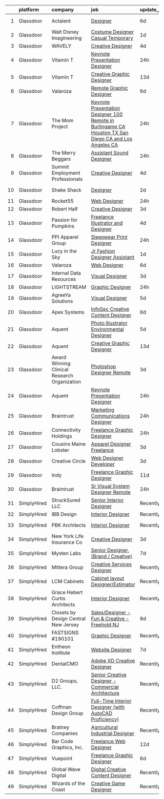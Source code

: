 

|    | platform    | company                                      | job                                                                                                                                                                                                                                                                                                                                                                                                                                                                                                                                                                                                                                                                                                                                                                                                                                                                                                                                                                                                                                                                                                                                                                                                                                                                                                                                          | update_time   | location                  |
|---:|:------------|:---------------------------------------------|:---------------------------------------------------------------------------------------------------------------------------------------------------------------------------------------------------------------------------------------------------------------------------------------------------------------------------------------------------------------------------------------------------------------------------------------------------------------------------------------------------------------------------------------------------------------------------------------------------------------------------------------------------------------------------------------------------------------------------------------------------------------------------------------------------------------------------------------------------------------------------------------------------------------------------------------------------------------------------------------------------------------------------------------------------------------------------------------------------------------------------------------------------------------------------------------------------------------------------------------------------------------------------------------------------------------------------------------------|:--------------|:--------------------------|
|  1 | Glassdoor   | Actalent                                     | [Designer](https://www.glassdoor.com/partner/jobListing.htm?pos=127&ao=1110586&s=58&guid=0000018359b9edfa8a81285966d936e0&src=GD_JOB_AD&t=SR&vt=w&ea=1&cs=1_7f2306f7&cb=1663657701430&jobListingId=1008135857041&cpc=2CAED5C921A5F994&jrtk=3-0-1gdcrjrm8i6gh801-1gdcrjrmpk6fc800-7d18660a06093af4--6NYlbfkN0ChYVx_I3yfZ_JDY3EFoivtqvi_stwnZ_kRt8Dowt_l_d1ydueao4NE-oUleRJ4yhgQ0ZbMF5YmGnU7K8b048QNy08llVScoz-Q_HLXLmSE1RcCVX7IxGI_EXeFI8MdzJbX5wA6tE9y-ERzSwG-bc25XUByr2CgXfrRK0oyCk2h-Bzz6ZMG6guRR1GeCxPwXwW3BIepp_eElTMwUTqHyGzi1i1-yCndxbPJQmnrIJm1p3ZgcsAECkYHbwm4GAetfdeBObIlpmg3lSo8oug0z0FKxlpIYSSZqgPWuxtn0xignteJqnNLcXz1J_jIIjtLndUQYazSN5jlXDvMwBlkh1fvSEJO1dgKAJigWvTau-yIs29kFJQsyqzi6TJ2UeL7pv46PrZBbgwpbkyb_y9BTMrwKab44J9Gw2QnJ-UZt4_SprY9pvsioCHQdq_5r8wXFruFLCA7IEGfY_MvMzlJESRIFX8fVn02sHlr1qcNAlBSZTzCHOUzF3jpTzWbmFLQKsTQtWwnkxE3b01rknMmI5LjOVzUriGgMvNMjtQBhHju3at_QZvY6JzESJ6wFhKYVmoh2ejZZWSOK2vThQR4mrS9BZlVS580DwvzITHkTcUlEZMPGC8slwA5PB81cLu2U3MGkTenVkwo-4K1ZGmes87vBHUsctkkuAES1SSKLJTJ7df-GEogPPqOUXYiHsk4ZJNHZBtqkgyeecC_x_B2LkDKqZ5KIL8PGaJm52NOVm_gunaWJGFgU_tvDx06RhyEaoOqmsd8D7EUMAGJoinrwdQT64IoE5Y4vWMShdPwHw0M6Ww9iNzOfL_X6L2uHehJKcEeavcgE-3vRvq_hKmsJFwtPSMTnMJ_uHnK9QTSX5xHLcl5vHv2nxsQMiyujFtGJPYmggmfgJGUiKsl_MLwU9mxHCfURKlSh7xQ4UTdTWFD5WixbybG7eaN5MEdk-OCPbS-l_ck2CTei0b_cChWgq_w)          | 6d            | Las Vegas, NV             |
|  2 | Glassdoor   | Walt Disney Imagineering                     | [Costume Designer   Casual Temporary](https://www.glassdoor.com/partner/jobListing.htm?pos=115&ao=1110586&s=58&guid=0000018359b9edfa8a81285966d936e0&src=GD_JOB_AD&t=SR&vt=w&cs=1_15b0be85&cb=1663657701429&jobListingId=1008147927960&cpc=32EE424DE2B657EB&jrtk=3-0-1gdcrjrm8i6gh801-1gdcrjrmpk6fc800-5fbc50670d6d3c5e--6NYlbfkN0DAFTyt7pbDCC2JPO79CSdi1dIb81yjczP5qsKcZIxgiYm3-7g-689UDqHItQTwke8ZniEWZjHTT4YJv2gQhRaSFvdMhujHWpOjkA43hgEVF8UaGy1hs6GrZ9H4R-WK3T6Nt3E05a7HxGfVNXt0gWa8CR2vyImdjGoayxsyMBVxgHnjPuvNXGMhEKuvmVMi1Ct8tM4Nla_ClDW8iinPnk_eJIev5k0GTHfQy0Cp8MiAIDP8PrtlG4eoVJ-xzG5Tk7AvSQvpjFf0bVkIM5D8hpukRNXVrmIKGXMq15XfFfTVs-9fEL5Z5deI8QCI4LGQ6c_olLE0rO4r6EPAB-CPP1L2HjOMQOXR8ksy41f7H8N3dG63d14MybVHd8Hvfr4Srm5JaMy3muf8igkSK6eafFgMwLz-sPu9yDvpdJ1duG9EAbZFPNJBY9uycxwjqzIExTw%3D)                                                                                                                                                                                                                                                                                                                                                                                                                                                                                                                                      | 1d            | Anaheim, CA               |
|  3 | Glassdoor   | WAVELY                                       | [Creative Designer](https://www.glassdoor.com/partner/jobListing.htm?pos=114&ao=1110586&s=58&guid=0000018359b9edfa8a81285966d936e0&src=GD_JOB_AD&t=SR&vt=w&ea=1&cs=1_09f15677&cb=1663657701429&jobListingId=1008142625068&cpc=4B86475FAF393599&jrtk=3-0-1gdcrjrm8i6gh801-1gdcrjrmpk6fc800-737676f5c0154e20--6NYlbfkN0CFsUkZ6y3FSz-mlD6L7ejB8QaNpXOZA9zECJrBSE1jTBuhyi8Ho6Z4rULrzApPUifffnvidq19erh0reHKuG2LGc-PaRBg9_M0nqUEoXY92QLSLCyvHryPIiTvUUp5E52ygbl_J0t6Wlvg8176ui6xWQB72LXkP3TfZk74oz6EzRA-RHxjNBNckmwEB7dQDsXrGOWePEs3nYqcnAuMgNXATFdL2-fZAKutp37xR-EHnoU19VdFJCHGDRlW3rP4c3K16qq96mfB0oroUTQeE430zH7YYLjFYuCNR0NuB0vryXusHErjPEAFjFbqo3W94nfYtY4pbOktsJERi1Qz0VJZmi1tOffO9AqckdiiKNO9gJ61SXpT8DrSRl7HVtv4CR6tAx51BwLVM4vYYaX53eoemLjD_UzzHmKks_LilqDX1KdtaWQHOBP53EZ4_5gp-B_wgylilmDpzwQ4x7GxiXk3-tm8k63VIW4VyQj4iol7xmnyOJ1N8ab7gA5JaGm44b4%3D)                                                                                                                                                                                                                                                                                                                                                                                                                                                                                   | 4d            | Palo Alto, CA             |
|  4 | Glassdoor   | Vitamin T                                    | [Keynote Presentation Designer](https://www.glassdoor.com/partner/jobListing.htm?pos=126&ao=1110586&s=58&guid=0000018359b9edfa8a81285966d936e0&src=GD_JOB_AD&t=SR&vt=w&cs=1_bdfd232b&cb=1663657701430&jobListingId=1008149470099&cpc=F41FEAB56D215062&jrtk=3-0-1gdcrjrm8i6gh801-1gdcrjrmpk6fc800-ab42d8acd1ebd129--6NYlbfkN0DMrcEu7yrtATojKJA7cEzGQ3FdRGWLh0CZQInL4ECGI6k5tN82kdM0OKoro5eXmjoi1rTNZmyXIlAEWAMprbZWiankIbqonCZvzBZ0X5Avo8pTXV5DJxWH8rRA7flgjKis_q-EUm4K44kE6i0axJwWy34ly8BZzqZTs52am2tFVs2R66JOdTTWuBKl4sJx3J2vMqNmGo6XB6BBJuZ4MoKcelueS3Jhev-UTCYjABvKqgfTNvcwztb99Gip39KBC8UxrQfQKAtimemmzg9VF0OW0CTTxZL1Pp2kDhSkj_47H9w96bTsySiaKdCeU-zQAO8uw7NQrKb2OcDCU0BgHeIyLQLapxzENKt-6VRtoTpGKM-belpXxqJOwMQSQjCEowMAu1qL2bt7oNFkqfQ0PVN1Q0bUseeouP6qBnpjNIoBMJbL5oOnhGGPyI6jeJ91vjSL6heIl9F_6eS2vp8F0TYIqb21KJ33-_o%3D)                                                                                                                                                                                                                                                                                                                                                                                                                                                                                                            | 24h           | Remote                    |
|  5 | Glassdoor   | Vitamin T                                    | [Creative   Graphic Designer](https://www.glassdoor.com/partner/jobListing.htm?pos=119&ao=1110586&s=58&guid=0000018359b9edfa8a81285966d936e0&src=GD_JOB_AD&t=SR&vt=w&cs=1_261e5636&cb=1663657701429&jobListingId=1008121107394&cpc=F41FEAB56D215062&jrtk=3-0-1gdcrjrm8i6gh801-1gdcrjrmpk6fc800-8f3444ffb8cfa060--6NYlbfkN0DMrcEu7yrtATojKJA7cEzGQ3FdRGWLh0CZQInL4ECGI6k5tN82kdM0OKoro5eXmjoVin0azV7kcw0Ral9B4JQpPsBdkxf1kUX_39uXpuRfCiZw-gRjwUkuT2BUx1SzqJexz5ORPnopOg7VgA7pW0irx5YEaSVCv_lAiyN20thhxkaClB85Zk_NmJDG51NQhQkD5997_laxYQ2VMbD1G9IAzeUqN1ox01LCVIomx_hKr0kN3JGOt7WPFdYhsmQAUHGUB07zLtQt21vz-8PXA1pq-MP3DGWScX2yQOq_TrjhZpvNGKVpCM5vxWxKeCyDquMULHjRuAhQvnd2pttlGlHwl4PP_OeRvNM9oW2bgNJZ8sL0wVin9cgJYqC3zdsSoUHYdK1KJfCkgVyPpvq7nEc6GOPamucP0oqMIbkuz-bTL-HBfnx1rM43ixUg3qstf7jPud0FETw2vTn3EL4tXybvEDES_gXvDf0%3D)                                                                                                                                                                                                                                                                                                                                                                                                                                                                                                              | 13d           | Remote                    |
|  6 | Glassdoor   | Valaroza                                     | [Remote Graphic Designer](https://www.glassdoor.com/partner/jobListing.htm?pos=108&ao=1110586&s=58&guid=0000018359b9edfa8a81285966d936e0&src=GD_JOB_AD&t=SR&vt=w&ea=1&cs=1_bd500711&cb=1663657701428&jobListingId=1008137095936&cpc=654405A9B1E0A9F5&jrtk=3-0-1gdcrjrm8i6gh801-1gdcrjrmpk6fc800-739c9d6a71a72283--6NYlbfkN0AtR68e5gWpPxoovZgA7Udo-dcymoK0NpHFMpIgh7LYz-pALWxTaWXT-7nX6wHhEykZksmTZ5JhukyEdmiwSHwtQSTcNlpGPnpfI2cuG4LXi6WsDZ_TSUR9qkC-NbKGV2ocO6SwTVsqb7RocpBRdKx9nQofAPWA0z0YUS-MicLQY3jgsOcE-GQkrx9SQBB4eBOsnDFDhnP6sSooTv3MPTL2p5JnAgscs0u41Ni3CgNWdg8NUyh8iKqcEalblKrIyApmDLccon5MRBIyyjJOhllZ4jIRU0IW-lgv2uqM33U1yKQl-lVIzEuy8UOdEBaSA3pk_KcHK9dFI-JSgd3dsLAgI9ASmfkpUNEATUByX7tduK510ecNezCCo67G5jTBH5s0DV5Zs5H9k-fZgiW47fHmf18FWo7lQI1aDinWWCR8zJpF1h0gSmajGh9_CApxPczDV5BJhBLQLWLSurOXibog25DrO7ZzhQJG2WaxjwOcjoFLXvExNI2yDVWX03CFc70%3D)                                                                                                                                                                                                                                                                                                                                                                                                                                                                             | 6d            | Remote                    |
|  7 | Glassdoor   | The Mom Project                              | [Keynote Presentation Designer  100  Remote in Burlingame  CA  Houston  TX  San Diego  CA  and Los Angeles  CA ](https://www.glassdoor.com/partner/jobListing.htm?pos=122&ao=1110586&s=58&guid=0000018359b9edfa8a81285966d936e0&src=GD_JOB_AD&t=SR&vt=w&cs=1_93ad0e8d&cb=1663657701429&jobListingId=1008149788482&cpc=217C45A42544DB93&jrtk=3-0-1gdcrjrm8i6gh801-1gdcrjrmpk6fc800-26effd351ebfbc08--6NYlbfkN0BDp_epf89aHDQhKpPegNJQ_ldQpEFZQsM9OcONMGxWx6pU56EKHF58QjVdAUvn2gWDpZ_EqWw6bRvYerbu3xEXPY8xwwQyYn--XOQTTLu9hQSmAdFKJTK4s5Z7vEEInieiTm10TjqwZcDKQk55rdu4LWZVSNE6WFBAvskOFTq3KVdxoNtoYNE1gbI7BU4keQi07pbO86NWJMA-udTlZbudAY0weyqvms27TVbWFCuPoSOEQnZTY8ENGJRmhfFWgWJA3_iHXq9ToAEUxBpm0AAl4lk0pLQvOlpxX0JLR7bJBzPkQIBNKME50G26CG6NWDaSIXx1_GzDIV8ldg4VlvddhXOfB4miKKYIlaDVAmCVMAbc8VywkD5ajjutSJX-ULR792X0wR0LqioJwSvXCAXnzxijKHQYduwn9Dbof5y_3vLF1NVLh4vKy32qE7sukXhqZ7JACZak1QfXfpxGpx8SQzUW-_vlOEs2kHRXv6fIGSSRUjjrNYhNYHSTT0sInf9I_3JrqrEawPPHkAxH5nhPkMVL16hsuVoxwtoYK6cG9ZvM2un1IzUGCGvLjz0IHH9YDx3UOzYIdA%3D%3D)                                                                                                                                                                                                                                                                                                             | 24h           | Houston, TX               |
|  8 | Glassdoor   | The Merry Beggars                            | [Assistant Sound Designer](https://www.glassdoor.com/partner/jobListing.htm?pos=101&ao=1110586&s=58&guid=0000018359b9edfa8a81285966d936e0&src=GD_JOB_AD&t=SR&vt=w&ea=1&cs=1_45d5f8c8&cb=1663657701427&jobListingId=1008149306143&cpc=26740BCDE5E48596&jrtk=3-0-1gdcrjrm8i6gh801-1gdcrjrmpk6fc800-04f00acba78acd55--6NYlbfkN0BBGG9LMNqL16EzDx9S3nKk4b6IwprgSJginr0DZD_oW3LpRtTNiygcE9IfHm5Gb9slpjT-UzFBGnIkfkE5vHD__58gsgAsgjAKlwWhzdKilxMWIOFSNG73XbKSiSbhgd5gieRThxTsLn8DF-uisYywGFmbEBQQBOKMw59W_wQHg9VqHqJ83qLbDEY5qqWKt8qZZiAB6R4IuuL0EJlMDAez6Zd7OnQvkB-eUe6bkR3p8DEA0AvB66dylod7siod4UGJdfGfJz9UiqbrS-OHUrWCSjH76u96WCXgfYIshECpIejAEJhXxMEpNaZnMXmaQBoVBKWxo9WZQsJNsanp5073e2b949NHW7RwIzaOW5Nx9r9DtnEsdEoahBbT4KWWqM8vBRzGlp5KBa5tnsdPcLxnzP2Xp7uPyF3lAJO5vYmSt1FhC9HKenpZMqH5rbxsKLbzaEOYkkKR0TDyoLXLugKg6VWgNAcXwPMM_-xdzfM5MrrgobbUTA8cZMfkrv1_GxQ%3D)                                                                                                                                                                                                                                                                                                                                                                                                                                                                            | 24h           | Remote                    |
|  9 | Glassdoor   | Summit Employment Professionals              | [Creative Designer](https://www.glassdoor.com/partner/jobListing.htm?pos=120&ao=1110586&s=58&guid=0000018359b9edfa8a81285966d936e0&src=GD_JOB_AD&t=SR&vt=w&ea=1&cs=1_e377cdbf&cb=1663657701429&jobListingId=1008142286326&cpc=39A4E8CE329AB187&jrtk=3-0-1gdcrjrm8i6gh801-1gdcrjrmpk6fc800-419f78db205d659f--6NYlbfkN0AOiPNN3NFQM8dafcB429GlViKcOVa7VgqVg6ifE4q-0DRHsUgJ-QdZco5yT9WGnD2fcI3mZZKqaohEZ4QW-mERwl6E62CLXrdUAvCDubGr0TAqSA52nIyVfBVvksqG686EHRxS6dvmnDeh61XlmbzcMe6f2nXS9zkSZ_4F-Skaq94-aDnzAX6W6vV2yeoCC9WlA8dq32_u0k8dg-q61oka49w5lz9ZjTqSTBpsf53JXj-QoHceukO7HCDRVlWKnxWlXkM1CBYAfMWZ9W_pdFkLHmQ_HxQNCBPEau7QIxKTNWFzVFyM3nann_bhZmJmC9R0LJVDj7zTj4E8vVhiDwPBrUlcitlsHPa_lDbDVpbEcxNcwnzFfrYDV4AM7pqCaX0WNr6jejIGL2BRhbR24TjDKymbVgTE2I_6w7LQMVWsn6qrjOvtxIIqkamdrUBNSDhS-jBG492vM7OOBUSwJ7KNmJJbXpIJF53E0tz8YvXbsOc4kshcirOAwfmOjkFmzodMN--3nZaYN7jLXHrZeFOz)                                                                                                                                                                                                                                                                                                                                                                                                                                                                 | 4d            | Wichita, KS               |
| 10 | Glassdoor   | Shake Shack                                  | [Designer](https://www.glassdoor.com/partner/jobListing.htm?pos=111&ao=1110586&s=58&guid=0000018359b9edfa8a81285966d936e0&src=GD_JOB_AD&t=SR&vt=w&cs=1_10dff6b3&cb=1663657701428&jobListingId=1008146294484&cpc=E773D000C9BC26FA&jrtk=3-0-1gdcrjrm8i6gh801-1gdcrjrmpk6fc800-25089daf04fc476a--6NYlbfkN0AUow_dxMS_v80f0u0K9MxgQayua8bWJUgZcUej3_6JYYtfmhx5VHDKfESYDm4fPhmRMVcpxknWASeDiYikyA7Zhjf2TWyL9p2C4yArcFle7yoIvXC-hsuK-25XqJtKQsyP_CgHTUkCMuPalyy74Q-oOHQSngBfwY4fjilEYHyPYUzkYboedfudYVvMrJ4ABmRzwx-Bi6sW1hovAnwpNCkzKORHt4jlIXAAm7SmVAcKZwe5HjxuTQz8JZiMLGalCdx_o0vql995IB7relBdaPGyT9R-ZdPRQ7bHEoK6sBJxcCDUwC2FdlqyHyORVwWV8fVwbOlYTW6nSj36IIGBv0j0iuyaDJ0WCudGmGe4aOXe7zgaYq5UU9lnNLprYyOZFUi3rRiNsXHCYqy9Uc2-K_GYO8bz9g5M7TPCr7Knz-LQR-bgFhPF_xWisoJ--XWug0U9rh7rvY2X2legBSLwwJmokCH6tetN3ttR1S3f8IeHC-MQYBZcZ1SB1oCkVuFYUokb0AbWJ1Y7JD0_QwMp2SYYAJyUoJB3PtLF30hBkqE_n6paPjfO8MNHTuFlJ4cqmyqjbhRvMt9c87ib-g__gaFJST1nwjE7JGrMQ7Rkc9rZo4YLgJDDCpQTSyBW-CZB6gujme1dGI7CPTYBO-1qpj8KB4RjILxNmUBCahvfYcOMCzN3o01p8H1uNHXT4QfQoqdQZ71kGZI7K_SvveJy76FWkCnMX3jy__kVzCZabsuJj6d2Iqii50-_8u7cESM7PNswQIUzHpiknG4J9qKC3QP-dum_kTTI-Z6pGqG6MOdWbX2LYoqD1LC9Z_276siqKtGwKYARJx-yofI7P00sRNyTDEDPMsp6qAcCS7xT74APqjTVcjt2erAW1grisReb3E2mHulkMWtPIg-H8Ur3mP8la7uYenCktlevWSn63xWiKIB4dtA8LGYW-fummTLfy9vQKCbp-qbBP3AqWkLFN6WpjwUXo5myfiQ%3D) | 2d            | New York, NY              |
| 11 | Glassdoor   | Rocket55                                     | [Web Designer](https://www.glassdoor.com/partner/jobListing.htm?pos=130&ao=1136043&s=58&guid=0000018359b9edfa8a81285966d936e0&src=GD_JOB_AD&t=SR&vt=w&ea=1&cs=1_f8269064&cb=1663657701430&jobListingId=1008149616438&jrtk=3-0-1gdcrjrm8i6gh801-1gdcrjrmpk6fc800-a675e63e0f3e88f2-)                                                                                                                                                                                                                                                                                                                                                                                                                                                                                                                                                                                                                                                                                                                                                                                                                                                                                                                                                                                                                                                           | 24h           | Remote                    |
| 12 | Glassdoor   | Robert Half                                  | [Creative Designer](https://www.glassdoor.com/partner/jobListing.htm?pos=121&ao=1110586&s=58&guid=0000018359b9edfa8a81285966d936e0&src=GD_JOB_AD&t=SR&vt=w&ea=1&cs=1_7b88efde&cb=1663657701429&jobListingId=1008145465086&cpc=C4A69CCDBB3B9599&jrtk=3-0-1gdcrjrm8i6gh801-1gdcrjrmpk6fc800-dd9eb1a10e487358--6NYlbfkN0CpzDdaQkua3np5pkmj49lKioZwmwxQ-yx5plwbYmV_My3ZZxK2JCK7y7YJJGYa-f5aOOQ1xL93J6HykvCjSRdpge20ISzulRd3OVaupE7j4p2G_Ol_Wtu8UwbdzWWCPJ1cvV2jPKjUmtA-PoEijgl_sIEe14uQBhH9KdIn0EfHgDB7OWE3RJORc4rgKsmwZ3nqLzjb7XrS4KKtXfCGG-IR_6LVXea7EHtn6ebriUd5dZLQHoFSZL-0giSwYTcsT5TUWRhxmUo1GXmKzZri_AMnEZw6246tF74xCXFL5w9EWyz75L97a13Vg5R2coowf2MAUsJ5y4pVmZxn_b7MLZfNLEhktSP5OAea5_IwwrAwSAqlCa3zIEKwkm7WYHGDDoMyxGBUF8ovJW1uzQhBQ4eDRYaAL4KuFlvBM-8FSfhHgQNLEiMKeeprEjmC5V9WVYCjt--BLDlmQVBcSoECZShAvEmbW9Ak4pIubrTR5T4ToVqg6E4LnhrOoE6WRkRxBzCq37vuV_A_ltnf1XYccT281OfC1LZexo3XTdbhBA1uMEL1oeQdpoiO)                                                                                                                                                                                                                                                                                                                                                                                                                                 | 3d            | Duluth, GA                |
| 13 | Glassdoor   | Passion for Pumpkins                         | [Freelance Illustrator and Designer](https://www.glassdoor.com/partner/jobListing.htm?pos=107&ao=1110586&s=58&guid=0000018359b9edfa8a81285966d936e0&src=GD_JOB_AD&t=SR&vt=w&ea=1&cs=1_4e0cd404&cb=1663657701428&jobListingId=1008142501864&cpc=BCC169F53084E245&jrtk=3-0-1gdcrjrm8i6gh801-1gdcrjrmpk6fc800-cabef8bb33a4994e--6NYlbfkN0CzVAQYtex9S1R2QLc0Xyj6lYttv3D_Y51x49CHEzXSZumscN-DqIU17Pda3dMT2fVgAslIp3E0ZsJZBCYcE34-xNwff9-2KoDGAflD_8umQYm4VevR-GNBUSNsVf7TrIMBPT5pqsNF-uCyDFmQ1jpNgQsCxZERVMtA9wijwovmP87W7HsFouWiv5Hvs0hbMUUsU7SsxSY-oo7s_q2_eoQqS15cWkvAyV6RO0tdhooQC2pvI5jEoWMQTIZtE4yH3i383D72u1gn_p-zdwDzH9pI4450RYIG23R_ZR6HSKYgprImPCL3KvBX1qWdmPjmWOqpKiYVDTLl4w6b4FTdIENETOlyxLp46L6zt35kqbTNokK9b0SGep-lXTD9xN0Ahw6Poc5WB_MY2Z39e17BK1oY_iy40iDX8tYEvy9bado-urBPMD3RTq9Fjv2xPBPqLkNgDhXy0irIWfhy8L_5itQBCbNkNUIWMHQOKeQW2_3Du_GDPxXv8v6o-saaTdbE5eBOUQ6Qx8LcPg%3D%3D)                                                                                                                                                                                                                                                                                                                                                                                                                                                    | 4d            | Apple Valley, MN          |
| 14 | Glassdoor   | PPI Apparel Group                            | [Sleepwear Print Designer](https://www.glassdoor.com/partner/jobListing.htm?pos=105&ao=1110586&s=58&guid=0000018359b9edfa8a81285966d936e0&src=GD_JOB_AD&t=SR&vt=w&ea=1&cs=1_e0a118b1&cb=1663657701428&jobListingId=1008148718924&cpc=6BBECBC74F3AC36E&jrtk=3-0-1gdcrjrm8i6gh801-1gdcrjrmpk6fc800-8e60472ad61e41ba--6NYlbfkN0A953Z9EfJZc5Z9y7Wb0NkuJO-5BBnqXCJSieP3bN3oT0yhRhApRHWsE_kPoc0e0Th9hqzSqsKZHs5mWkKIHHuxA0T0BcJHJA_EM9VedERNDpOc6bG83K9xdKAoAYu2Bou_PBtIxiM8xGx4zAtux4VnchWwfJymkmiz4RKfRsG-xdAoZe6GDbd8JnVVay8PXUkAveChKnK8rg7s-Hso_Nw_UfNsnftrvF_F4U10wlM5cyJRYpUg1JNwGeRH_fr1WCHgikbBaiVudUmLeEph2wQJUOHz-lRuHHqPbT0y9wNd9ZQdQkLl-EquHgUbaIb8wiV6TjdDY2dmYVpCE1k9ll9or_5rkDo--WeGHR4SSsN5zlQoyqzJtGBSUDAczDBPEzhCvYRzhXo7VDqSdBcjPyQPfBrLp6H18ocAestTAHwEZ2x29CjxVERUhAX31W8EPIgyK8UVR5tvIFH6lhJBbfLnBdn9sT35XHbsxOtbKulYvlmjsby3UYi8tUUFxWYkG-g%3D)                                                                                                                                                                                                                                                                                                                                                                                                                                                                            | 24h           | New York, NY              |
| 15 | Glassdoor   | Lucy in the Sky                              | [Jr  Fashion Designer Assistant](https://www.glassdoor.com/partner/jobListing.htm?pos=106&ao=1110586&s=58&guid=0000018359b9edfa8a81285966d936e0&src=GD_JOB_AD&t=SR&vt=w&ea=1&cs=1_7ef7f62a&cb=1663657701428&jobListingId=1008147164681&cpc=C3517E2410EFB392&jrtk=3-0-1gdcrjrm8i6gh801-1gdcrjrmpk6fc800-796bb93a332d1981--6NYlbfkN0BKgzQyzTF1Q9mOsR1amaS-juVGLjHt5Cdom-gEF9y-xaA6VVL5_C6wy9W8Uj5Zikp325kTRIBkuZ1msLjPVnYLiq9yBpSKfemYsiXVCBTaer89HjAaczBuSundhgYEo5VQvnIaBAzSzHHRWCV2QUQzk5xkA6gfJXa36daY0QRkb7wapkJqon8PRYsXDSg4LqLCDW9KO240-Zq--musFo5RFBaQue79b9jzCWPvQU0OxHeqZMO2IzcS1gZcg9XgReJD3TPGPazTog_UwIHdL_pQAJ1Rj-8bmhSPCH2mshZuJp8ZPggEaIgUWscsejgVOjd3r0mMMUIrqYqLSf8qQUYIG0vyXuTqnAany20rA4iraeEdnk1TRFNXjzNCBEidv35w4KGM2G3RpBRz_SzpiSPqnV0aSoB-t59pKBOwEuF4efoHe07As3Nd2PXnh9admx3xo13jArRxy0OcZV_oGPRRGyGqxpdzXK_2GFRJE9wUqZZ-4KYDDtpE99bvqul0McMjtMAvblWBXg%3D%3D)                                                                                                                                                                                                                                                                                                                                                                                                                                                        | 1d            | Los Angeles, CA           |
| 16 | Glassdoor   | Valaroza                                     | [Web Designer](https://www.glassdoor.com/partner/jobListing.htm?pos=112&ao=1110586&s=58&guid=0000018359b9edfa8a81285966d936e0&src=GD_JOB_AD&t=SR&vt=w&ea=1&cs=1_7f44c000&cb=1663657701429&jobListingId=1008137283070&cpc=8795CF9063CD573D&jrtk=3-0-1gdcrjrm8i6gh801-1gdcrjrmpk6fc800-e7bd67bf739dd1dd--6NYlbfkN0AtR68e5gWpPxoovZgA7Udo-dcymoK0NpHFMpIgh7LYz-pALWxTaWXTuf_YaYMLl6HnR0u2e8VldQxFnwE1ILXBZhMhjYhKfkknD7NuIH00NYO5vPzTjAyeoJCCwgkuKjp_8QMPl8nZlAjYoJkoayNCY60Da6WB6sCWSJATqUWcvQvzgMbIfwB3rTAdXYfyk4qEXLYmEB3x8Cs7Z5EcQaiRFVLZRXTK7Z3UnmNVkaewOMB0L6jBkE-Dv9mxbcaw-2GRISE1mkuxM6cYCsyzrAezVtY4UBWP4NQOtbW-bIRJJkpWU4imITVKKsaAgxKx0PMqOfM3Rfyb7sY3lgPRrCi1nXHZSHGXuN9vVx01k8dz-6brunM7ScU6s0MyCh2toRroDsyOMi3WOlorbjqY27yFPfr8Bea0Cs2Nz43agkhUeY_U-NFbFmiuHppTgSoK_IwTgb6ugIkY2qb-j7wTLtaTI9L02JmJs9NKCfxrmPvk_A%3D%3D)                                                                                                                                                                                                                                                                                                                                                                                                                                                                                                          | 6d            | Remote                    |
| 17 | Glassdoor   | Internal Data Resources                      | [Visual Designer](https://www.glassdoor.com/partner/jobListing.htm?pos=118&ao=1110586&s=58&guid=0000018359b9edfa8a81285966d936e0&src=GD_JOB_AD&t=SR&vt=w&ea=1&cs=1_a6695a0d&cb=1663657701429&jobListingId=1008144747742&cpc=B076152010A3B66C&jrtk=3-0-1gdcrjrm8i6gh801-1gdcrjrmpk6fc800-4f85c4946241a77b--6NYlbfkN0D-IIHpRgNhhiguU_t6VlqfhfFf3-SclHiEW6RanCpGL8wFVSAuk-AYI9mZ-8RRobdSsNBjI_YL_T6vgtWjjpYnO6jHzn2yzDMqO9uVUSI6dTywGxEXfqAEn_gSOqvJuYR9q3m2dtMdRBfvhUYTDDt5uezfNUcst87bHAGPI7DBV0QruRXBh4TxhoB1bo671sGoDqVsBE9_5AsY5AzwDLDeT5WqKldp8rsC8x2fEN07E5MDu9ONwTu46JhjrXIBbdh3sJxBDhKsVN2M3oXsgH3tOq23T1o7YvNi96W48D7uxf6N5eTH0kcIF79UfugYFzjQ6ugV5S8baOP3C08TT9ocN3ZYJ8cC4DeZl95sLuGwqLwjlWu8KspgoRTUM6pFxaK0K1_iyfonDltzzqa6Np7y98vPiWBwjk4jFVZRxnQoJ3CGJulWhjVfoEO9G31cFf4IHO0MTcb4FDPWgFLOQWEmJQu39yVOJc5a9fHqFo2a_zTelQ7Zme-RXiasaustGys%3D)                                                                                                                                                                                                                                                                                                                                                                                                                                                                                     | 3d            | Remote                    |
| 18 | Glassdoor   | LIGHTSTREAM                                  | [Graphic Designer](https://www.glassdoor.com/partner/jobListing.htm?pos=116&ao=1110586&s=58&guid=0000018359b9edfa8a81285966d936e0&src=GD_JOB_AD&t=SR&vt=w&ea=1&cs=1_ddca1a7c&cb=1663657701429&jobListingId=1008148712327&cpc=A0637F14311B9419&jrtk=3-0-1gdcrjrm8i6gh801-1gdcrjrmpk6fc800-6edb8273d2d1874c--6NYlbfkN0C_-2SRK1RVDhpf-slM4KCmyuX9KaErJfzz60Weic6r3LXwiquozlTWXMcZPQ-epAOvTbqwTiF8hHMnJ4ZfIx0vVod4tb6gRVs-VhjCvgU8_R6evQss2j5JqtyD_GilDQoPfuwZ1XmiHcJTxCrvmFubVLY9noLXZ60lV-sUoFbaMHiqOcmTUUbPi3wUcr69kMcjMQB3KP6TRupyYUIvUQCfMyZX0dwFuV_79stYfAEJ7awsE2kwRabnqOYM26aJzTbmgZI_CPuLWL7H6TFg8PV67IrGGPpvI0BFpPJ0UMKev9oWOURGPXAyECHqREOu0QAb63MZAFGyyF96v2Nz1ax3148taIj2aI-OzMvb8NdCB8XAPp7osaFgiBPXHn8RHoOew70wLoBw2LCA8wmE5QJBPFU_XjOdCeX776eU5S73Wkpf4veXo8zGKBYYDSY48_YDRDzL37mp_c_yeRyNGy7HurgzyqFr5cJrWd8vHw_H0gxg_MUIJaF4UbYWottCkpo%3D)                                                                                                                                                                                                                                                                                                                                                                                                                                                                                    | 24h           | Remote                    |
| 19 | Glassdoor   | AgreeYa Solutions                            | [Visual Designer](https://www.glassdoor.com/partner/jobListing.htm?pos=103&ao=1110586&s=58&guid=0000018359b9edfa8a81285966d936e0&src=GD_JOB_AD&t=SR&vt=w&ea=1&cs=1_a6fe4101&cb=1663657701427&jobListingId=1008139484093&cpc=654405A9B1E0A9F5&jrtk=3-0-1gdcrjrm8i6gh801-1gdcrjrmpk6fc800-8e20d8be5bc5e824--6NYlbfkN0Dwb_YIohz4zuU9-hizYTxpAJ9-qZQvsILXUPhgrrTAx2aTkX-g9zvZBk5TzOEmmnWaA-KmWkntyonPptqx3vYNCahz1yxzCCkBXCCKAEL6J7zcm0Qx7QqpT44fz16tIWZBiAGj-JzJPJkx3k6xq-I5-WW__V5atWVp8dzOtPv39G903QqaLl_SjhBQePRijnWcwK_tK58hUo7YuOnbjRJtVRLKOewUsyj8EMGfNh0bT3wNjHsvTFe4kgAbIGCJwd79YNYbvHbLJE1rNME8eFohI5tnyTiGVTkPjh8Z7vpBnNB7QHYUdb5WqfiuivXp-JOBOScl9QPvfh8dnD3Lh-L6jHnG1_VyeBvIK1ohwIBWni8cynKuTgBsfj5lp0CGqtw1dyJ8pDnciK6raB0A8afUSTm9CKwLR7WUuXDjOvB6BXOkihkLfVZieHxfaCJKa_7Sbah5O3Ypl295Hk1G5BhnM5lKHRs7JS6DwXbRsDz9MNgwpl4MHxOv)                                                                                                                                                                                                                                                                                                                                                                                                                                                                                                   | 5d            | Remote                    |
| 20 | Glassdoor   | Apex Systems                                 | [InfoSec Creative Content Designer](https://www.glassdoor.com/partner/jobListing.htm?pos=124&ao=1110586&s=58&guid=0000018359b9edfa8a81285966d936e0&src=GD_JOB_AD&t=SR&vt=w&ea=1&cs=1_183f6f91&cb=1663657701430&jobListingId=1008136949871&cpc=F41FEAB56D215062&jrtk=3-0-1gdcrjrm8i6gh801-1gdcrjrmpk6fc800-34fef5d69f6e0c68--6NYlbfkN0DqWjE27Bj7wQp7zwejGyju2OyxUuq4SEucXSyN07WCWejYvQmJsgF2DYF8Y-TYieDnXPonL0ouzAEyysX45W0I62G1tLLtmhZSKcKhDFv5sMgZZqXVn2TkldudFmhkaPOa_3MHC4s7OitDlKaRIYroMFdA8J-tMqWOYtbOonkznq_o6Qkgsd5HOHS4a6GUnZVes8FGLtuxIOakVIUfkPh5I4fY5MROpHlVd1-SvyalGZFXqB9kHn3OKms71kktWc7BxRIHf-Ob2DwTghBA6v-laLDsd2rEIhrb4HVLNkEwn2pSGkAwUP6f-KHwGOX-1WNWzpKapVVIQdLH-EOU4LzORqRP-RDtH7lWS8jaNSkdgxsVX4NIJY3yv2GBCPBFURZ-KGvKQ1D9IXnyWRTixVAW2wF2B-mU459ZZFBlPHoyav8320WD0QyTZB8jNuE1xgNcgKPaFU9LCVf_d4mZ15L6O_HPSbqF2YRkn_CgVAXpTnzu0Vo_vksDvWv4p4W41C-j5oKihIPwCNA6N76SOng7g_3y0Ajbpjt89Tb3qC5ukzZN0c68ZGsmRbSc8y3McI_kyQGBtd9an9BS9X5XEagXSZhKNBJMyyLum2CKn3Ph0PpwrdYqwiMY0FmbhpXKG4xl3hRLhCiGn1DWCz4aTgZ3gvVTOsiKXrs%3D)                                                                                                                                                                                                                                                                                                   | 6d            | Plano, TX                 |
| 21 | Glassdoor   | Aquent                                       | [Photo Illustrator   Environmental Designer](https://www.glassdoor.com/partner/jobListing.htm?pos=125&ao=1110586&s=58&guid=0000018359b9edfa8a81285966d936e0&src=GD_JOB_AD&t=SR&vt=w&cs=1_9124b5d2&cb=1663657701430&jobListingId=1008140344453&cpc=3BA4CE39D5B5DEF5&jrtk=3-0-1gdcrjrm8i6gh801-1gdcrjrmpk6fc800-f9626332884c9882--6NYlbfkN0DMrcEu7yrtATojKJA7cEzGQ3FdRGWLh0CZQInL4ECGI9gD0Wolx9R2EDT7B77c2cQvZ-LXclHitNErX6ZBowx9BFPuwDLvs7nhaSTrulmd-7n8QuKqwl7RyRl-Rvty9-M-l_6dVrt1XtB8bFCCNRsyv9hQckWNsdeJY8EboN5ceMaGGWrLaW6qBmrm1b4nbSEyBVkihk-SsZon1hl06DCdv2JtViPwISQwEow7LTII-I52itht5ws2RQTHjf37OxLfPPtWthDsIqaTDNvIwP59R40ezN-AmPUsW5KaQYaqR9Ff2OFNxMCj2BZHE8oOmUdLKZFHDlVm-yroc0pYx27gwQp0rZ2aXWR-TG5EjLZ4alHHWC6eQGS5CntQMphXs15KHtqGDe_tWv1T9G3nw9qgSqqPVjCDbFuLN8IyAftLlvFRvh-O22ns7eBsW7qNiF9Yaw3grzJr2Q%3D%3D)                                                                                                                                                                                                                                                                                                                                                                                                                                                                                                                 | 5d            | Remote                    |
| 22 | Glassdoor   | Aquent                                       | [Creative   Graphic Designer](https://www.glassdoor.com/partner/jobListing.htm?pos=123&ao=1110586&s=58&guid=0000018359b9edfa8a81285966d936e0&src=GD_JOB_AD&t=SR&vt=w&cs=1_a91d35e4&cb=1663657701429&jobListingId=1008121287489&cpc=3BA4CE39D5B5DEF5&jrtk=3-0-1gdcrjrm8i6gh801-1gdcrjrmpk6fc800-dbe967c4271b2a03--6NYlbfkN0DMrcEu7yrtATojKJA7cEzGQ3FdRGWLh0CZQInL4ECGI9gD0Wolx9R2EDT7B77c2cQrmbkUFXy7nLgoDEvVvGH1Wvn1HFp5P6WeKpQKU34EyEIJrdkCKlz3Ly8g9UXKHEiOlTJecRlKUl7acA-eIPmhM812k17EAjoss5kTsT_fwtKgmEbqPHWDhcJdp6xI-e7ZU3KNmOXo053SbaU1v5i0mI1ocZuxd21tyQDWDDh1Uh7d0BT5hHuFllZK8bkfo3yBIminMRZ_uciVxwOArNFDY0nu2X7JBlal_i9b2PlyMerZr-iSwhcQpHIVae8t7_WqUujL1p1rihbHpFsv5YNKmhSWV31xf3VCX6NgObfLnHE4OhDC_HjDWCU0BGd5yNwnHKzFL1YCvydBJOcPKT11BYBp2v6zC0719a8xZZ0__HIWhSvre10wbcbFOVKELAHqWd4UdV11G2ig1hG3dCDz)                                                                                                                                                                                                                                                                                                                                                                                                                                                                                                                            | 13d           | Remote                    |
| 23 | Glassdoor   | Award Winning Clinical Research Organization | [Photoshop Designer   Remote](https://www.glassdoor.com/partner/jobListing.htm?pos=109&ao=1110586&s=58&guid=0000018359b9edfa8a81285966d936e0&src=GD_JOB_AD&t=SR&vt=w&ea=1&cs=1_1c6f081d&cb=1663657701428&jobListingId=1008144475055&cpc=75B6770C194DCF89&jrtk=3-0-1gdcrjrm8i6gh801-1gdcrjrmpk6fc800-408acba2c8c62e7a--6NYlbfkN0AFCFO55fpwWo6oa9JKI3JcI2oWVPcccBj9Y6s5O2226Dvh15T1RmiKUF6Bkk2Tk4Z7BPQqCa54-e064Id8IzH-IWzj5_pJAzwqp1oR83P9plMbnmddAKZul6IIHzOn2_DJQREza9zEew-mX-MVDNw2Oq34c8u_ibHHSjmigu81FZv_cOnB6PCrwTPxMudVulWsHwQ7clL2nJj2kKV0aeQj43G_SXmICC-mY6BzygbitrVC4xEYsr2K8sAY8C9zxPsLN4c6k9KBakIaIty6pL1Z5Pq7evSRFUCX_qAWreQ1kw4xzVg6nScMJu6UEx99ZVlym0Jz4XPkEmQJIzIRhtxYpgJReNMEktUO0SfE2ftEqXZiSnxXqK40QqTXqrSoaxyzFY-Q1oeQSsQ4yuqbaeRqqtRd_SxTIg4o8CHhN04K2gY9Cb-ovIBZgJfFj4WwDnRshDLq8VlaqCyFN8d67TFtIljFAoO0U8pQo-eYT2C4TAb4MirsLMMiIB2DnY9tKUiNj42daqMqVg%3D%3D)                                                                                                                                                                                                                                                                                                                                                                                                                                                           | 3d            | Remote                    |
| 24 | Glassdoor   | Aquent                                       | [Keynote Presentation Designer](https://www.glassdoor.com/partner/jobListing.htm?pos=128&ao=1110586&s=58&guid=0000018359b9edfa8a81285966d936e0&src=GD_JOB_AD&t=SR&vt=w&cs=1_9a8ac7c9&cb=1663657701430&jobListingId=1008149560611&jrtk=3-0-1gdcrjrm8i6gh801-1gdcrjrmpk6fc800-fde5131c001c114f--6NYlbfkN0DMrcEu7yrtATojKJA7cEzGQ3FdRGWLh0CZQInL4ECGI9gD0Wolx9R2EDT7B77c2cTOc-DO-pnxWkzi3L775SKAbQPBK8uBuTIlYSG-QiQgoyNKc5qDWzBQruPQRtvQai-ICIQJbjo9euSz0O8gXnvlgE4RpS2MfxUVWBA-JLUI28K-bpR-U2Y19HwKpeEBV-rVAcr95l-_udhErdHEKRdO8NoVUGU94nC4tSLCOgAbXH6tgH6gt_peqPK6zWWrG3Gs3iYzHbvRMzhU7IykmEeLRz_n1UOamzMGDjoaX2-MTE7ObZLkY3Qd4wl1iTliwxWUiC7rFBDtZt546KaG3jxYx4H5-ubkXTzAw9ZnwdR4z3abHdWDhbKDJrhE2uL1H17WN_x1KN_nQQh2YBRXyGwN_67hATq4QyNIgcfuc0s2PF_3EtrXAft7CLq9rE_LFziJw_-WNTQepaWBtYXWh-J3)                                                                                                                                                                                                                                                                                                                                                                                                                                                                                                                                               | 24h           | Remote                    |
| 25 | Glassdoor   | Braintrust                                   | [Marketing   Communications Designer](https://www.glassdoor.com/partner/jobListing.htm?pos=110&ao=1110586&s=58&guid=0000018359b9edfa8a81285966d936e0&src=GD_JOB_AD&t=SR&vt=w&ea=1&cs=1_29b4ea02&cb=1663657701428&jobListingId=1008148744925&cpc=2CAED5C921A5F994&jrtk=3-0-1gdcrjrm8i6gh801-1gdcrjrmpk6fc800-4cefc8ab2cf7b5c4--6NYlbfkN0AL3dVr72y2kzw2kaN2Ho5i09lACUMjYeOySpm2U6KfancxgZj3VkicwItfVEuU4QlGpZtfetS6OKnUWKIHFpIpQQLs0GXIZHq0GHvyCxTaGBpbJxH_DhbIa8DlV6UChyxnOlODr01Jh3gIRJhzvffxLjhpz9w5WhvVfnzixY9TUVHgkFRhfWF7M4mRhL2Cvvbo4sD5EXdpnPL6AoFkkCM6qbjStDNseJ-KNR06EQioIzcwyEE_di7FEjMXSGuXuUg6j8JsGYpJ-KwaiT3gHMMiklH9ZyS8jFzKPv9nAO41qtYTrUs5Slv5uX9QbaiPIcv04C7izMhGkX2EMs25WnkyWbrF98h_ADJ7GL4UV_ibCBQM5zkWAVKHC-KoZrKWOQ4mN3KmQ5lCEs6F0X7hmG5_mZg7c05acYKdCxpxl96tL9sVtWNuN5QaLvszQsltdhKdYg2SOqFKpSvlLnytZXdz6SpwL-E_jNdahtAKjPqUrNUe2dILhqSWcokAm0on2jx1HhxSj8aaWtvXUlaTHhNYJOskx-nKEnm65lscQDh6j-gI3l_na_wHlhIWM8OeNehKZM6_kbeVoMHhEXBT9PKerWrjgJFd4FmfZnr3FOLjhmlGUPUeK_QzV754Zia0QyDJIM6rOfSKNpxmj79jy73gRJrghEt3WDu7djG1MCC2NBcJc9mpJe6cdnddk3pQVsqVLf7X2U_pg2a1bDcg6TpV9d_pv5u0K348hndpw181husAQ61abaR8)                                                                                                                                                                                                               | 24h           | Alameda, CA               |
| 26 | Glassdoor   | Connectivity Holdings                        | [Freelance Graphic Designer](https://www.glassdoor.com/partner/jobListing.htm?pos=104&ao=1110586&s=58&guid=0000018359b9edfa8a81285966d936e0&src=GD_JOB_AD&t=SR&vt=w&ea=1&cs=1_d5981bdd&cb=1663657701427&jobListingId=1008149170611&cpc=0FE1F5EA2BC84A01&jrtk=3-0-1gdcrjrm8i6gh801-1gdcrjrmpk6fc800-e50cea2d05108bcf--6NYlbfkN0C2SVAOpOeIWQkPp9EeCSLxTLheLRty2uanDx8E9nXZ3g7Cffj4cvvBF7JYhw3gsN_DsEOIysVh2d1BMXZAVI797EGsT4Go1TjMSfz2EVR4ztEO8AYQAkJel-AByfQKCHe6Ptl3qeIacma-3serGS7361HJbF90-s-r-TPggyZ_0IpgNfuhs0eH0wQZvw9POw4dAtjYTLP9Iy7hgYF7OPZcMgzGVI6dBSNDVtYq_wMaozo8Zooaj6tC5ZFObSx8wOZirPvJZ8c7leZWgveN6aikThYMRyFmYwMGyRX_H-Q4AZ4L1FH44Bguo44MP95Fz1Bfv6dilxAPV7g_zSD0focuR6B8oEla3vFtY3h-FYaMnRfamG961S_FlU0Ww9tNfE8QEBW9g2-bGxJIKFO6JLya-y8PdYGrwmjIOGnsuaubH4cLxZUXUIciO1mguLaMkrOOHmZGThuJ_5nE7YJWURCI-5JO67IfkGxQ6c6Zi2CdcK1PXTMmsSZ2CnyzAcKQVgA%3D)                                                                                                                                                                                                                                                                                                                                                                                                                                                                          | 24h           | Remote                    |
| 27 | Glassdoor   | Cousins Maine Lobster                        | [Apparel Designer   Freelance](https://www.glassdoor.com/partner/jobListing.htm?pos=102&ao=1110586&s=58&guid=0000018359b9edfa8a81285966d936e0&src=GD_JOB_AD&t=SR&vt=w&ea=1&cs=1_78fc8c0e&cb=1663657701427&jobListingId=1008145240446&cpc=C4A69CCDBB3B9599&jrtk=3-0-1gdcrjrm8i6gh801-1gdcrjrmpk6fc800-9cf5230a28b5d909--6NYlbfkN0Cqtv1xf7QQA5GN_G4_lpl4CpPyTzvOcjJ28bjTe699T84um-_MYvE0bsqTcsE9VTEeLts26e4wsIIZd4EilO5EmhgVIwoWziT6TCn5vcc0Up2hflBokyY0-ybHDyAm_NcVRu0cabTf3i9gRPnUsT53HpnIvsBnNL_9H33R7N2dD3C9AD9OJDnYlia8dGxwmgB8We5YxIUobGIo43kywdvO6OmHc6Farl6dVYKaK6vWgZAyVZTaboMnKyq2riCRoMTgLySLJFHTnzJbqEnUpKjycTqR8RqurorEDSSrlT8xZVX4l-ywJNg6PAkWGE6AHYadUbF4Wth98vYD7rTe3ThZ3YjjIDIXZOw_obrcdXeDbM_NouQp9vxN168JI5F8ALQh-28RSoyGCEW4Kol-QZ-P_EE16LPvhpTOrpvba3UQoh6OD8ngwTXm_XAca9KP3yw3fsljKMiys-hX_m0NxySfulukoV95NTd8qsvAsatti3MJBGFzto43-D312NdOjOQ%3D)                                                                                                                                                                                                                                                                                                                                                                                                                                                                        | 3d            | Remote                    |
| 28 | Glassdoor   | Creative Circle                              | [Web Designer   Developer](https://www.glassdoor.com/partner/jobListing.htm?pos=117&ao=1110586&s=58&guid=0000018359b9edfa8a81285966d936e0&src=GD_JOB_AD&t=SR&vt=w&cs=1_9a7f493e&cb=1663657701429&jobListingId=1008144518073&cpc=0FE1F5EA2BC84A01&jrtk=3-0-1gdcrjrm8i6gh801-1gdcrjrmpk6fc800-509f68923e5c071b--6NYlbfkN0BPwlZa85gbT4Q3XYQoU_uQn0Qmw9zd_9UNfmcwtqAVud1yvyq1Z4UAlx1bxhDUi3IylK4O56pvEW6nbq40hYO2z1Zqn6T_tUYXwOh7VB0bbJVVxeqDOCJla6Nk70emjPvRumMlH-6lYRvkogN5p-649NG-Yh8cwCHV7E95Ji0fYC1VzTQVzDKG2QEYh4PoySwMGD5zytQ1LTc0105cP3o3x8qawyWBJ6CYjB6wngKhO8bD4th_0uny1PXXRikqU-x1RDRB0U1fnAFSsjufz-qqiW25A1ACIFAI-BjzZNYz-N47d1tReWObfXispCVT7GzggmKyNXTBlFmzNK5yUq9jMPH0lmQBaGw4Jrmxqs_1cMZ1obXFuURz-cXyHrD4sMgWE3_QlyphdwOmyeZ7b-uquJSaiGPCEcCKar9FRMGKP27BxG8TD4QP02ILce9Mp0GmodF_9EoswTgeYge2h_LnE8pVtvP2byyT6YdSaNZa9wszo6mj5zSCG6t3xEguv3uOGzIs_OYBsQ%3D%3D)                                                                                                                                                                                                                                                                                                                                                                                                                                                                   | 3d            | Irving, TX                |
| 29 | Glassdoor   | Indy                                         | [Freelance Graphic Designer](https://www.glassdoor.com/partner/jobListing.htm?pos=129&ao=1136043&s=58&guid=0000018359b9edfa8a81285966d936e0&src=GD_JOB_AD&t=SR&vt=w&ea=1&cs=1_fa930c05&cb=1663657701430&jobListingId=1008126044239&jrtk=3-0-1gdcrjrm8i6gh801-1gdcrjrmpk6fc800-8e21500441368e7c-)                                                                                                                                                                                                                                                                                                                                                                                                                                                                                                                                                                                                                                                                                                                                                                                                                                                                                                                                                                                                                                             | 11d           | Remote                    |
| 30 | Glassdoor   | Braintrust                                   | [Sr  Visual System Designer  Remote ](https://www.glassdoor.com/partner/jobListing.htm?pos=113&ao=1110586&s=58&guid=0000018359b9edfa8a81285966d936e0&src=GD_JOB_AD&t=SR&vt=w&ea=1&cs=1_c325bbee&cb=1663657701429&jobListingId=1008148748005&cpc=2CAED5C921A5F994&jrtk=3-0-1gdcrjrm8i6gh801-1gdcrjrmpk6fc800-2bc4e91820862cb1--6NYlbfkN0AL3dVr72y2kzw2kaN2Ho5i09lACUMjYeOySpm2U6KfancxgZj3VkicwItfVEuU4QlGpZtfetS6OFsCKicjYMhRX0jgaGZBLZYHSLTkN4ZLFD-BTyrujjJ8hNezAhFlN2fp7-tNrOyeqvsdD9rVaNFREyNiq3A29ILlWOJ6RwD-AopzykwI4QhkcMcl9VuFg7zDq53Nv9X0xaAJUOApIfHRwaq2I3D2ebzFp7IEraQdoVrXQb-uSXznyUd1YpbyjngeC3J73hSM8332AFySBUmfQG_R7MYSqAto3fN5EBy8ruPLSi-fJoKW5jSioeVEtlvesB1q9eu44Vs4oeKH6LgjN3Y4FV7TRL13Q2u7ksoMMUehiFh2WsoaDWT8v6uSSohnJdfEhZynHt5WOF78drYw916hoyn1vb6phWLpGwGLhVsZhXUQRN_xekAEVEqb_bqX4qJKwYsxiROakF1hsNUUlSKmJzj08zF0QOpbEeANqmbdmpI7hQWLrtY3TnffPMayLYfA2cNCYAQvhcyP-gNGXA_2WSi_NEfxBgrCwX0kmt5l6prVYggWWNN0gZDOP7WXfvxaECfGewhK2eToaEn3xUIAJF4Y0RBoYz3UsGmlBlKIQcqQRLiPaZZ_txBwB7Ct8QAueCS-36R4pMRV5Diqq8L5fmZVKXDLmzAGkH0bLt9nfyXo9HUGB3kPlIPMZYj4uVFJX8IQJUX5C0kdbRVU6ca5vBVoKd3DOvIopa0WJUBXPRMc1xNx)                                                                                                                                                                                                               | 24h           | Emeryville, CA            |
| 31 | SimplyHired | StruckSured LLC                              | [Senior Interior Designer](https://www.simplyhired.com/job/xA4oXDNQAtjFEKZbHbKCohF2UYGnbPhbzc4KRtGgkJGmFgFsisxLlA?q=creative+designer)                                                                                                                                                                                                                                                                                                                                                                                                                                                                                                                                                                                                                                                                                                                                                                                                                                                                                                                                                                                                                                                                                                                                                                                                       | Recently      | Hood River, OR            |
| 32 | SimplyHired | IBB Design                                   | [Interior Designer](https://www.simplyhired.com/job/Rdk5lj4vZ0N37avyB77ES0GnmiSA13eEZoH4yuSicvNQMvvSYOBSUA?q=creative+designer)                                                                                                                                                                                                                                                                                                                                                                                                                                                                                                                                                                                                                                                                                                                                                                                                                                                                                                                                                                                                                                                                                                                                                                                                              | Recently      | Frisco, TX                |
| 33 | SimplyHired | PBK Architects                               | [Interior Designer](https://www.simplyhired.com/job/VipHFgVojhWghdR_7TBjBrnCbVg8NnmPbNevT7QyTlB7lqM2DafqFw?q=creative+designer)                                                                                                                                                                                                                                                                                                                                                                                                                                                                                                                                                                                                                                                                                                                                                                                                                                                                                                                                                                                                                                                                                                                                                                                                              | Recently      | San Antonio, TX           |
| 34 | SimplyHired | New York Life Insurance Co                   | [Creative Designer](https://www.simplyhired.com/job/iEHvAmjvQAVUMPx3IAR-te7JZlAbSbK8rHRNQ2iTmIF-lmcWvZdRIA?q=creative+designer)                                                                                                                                                                                                                                                                                                                                                                                                                                                                                                                                                                                                                                                                                                                                                                                                                                                                                                                                                                                                                                                                                                                                                                                                              | 3d            | Pennsylvania              |
| 35 | SimplyHired | Mysten Labs                                  | [Senior Designer, (Brand / Creative)](https://www.simplyhired.com/job/35_jBU72YgpL3Vfzme_sYWsfZjUfRVg1Er4daeOsHobe5aYu1aDZ3Q?q=creative+designer)                                                                                                                                                                                                                                                                                                                                                                                                                                                                                                                                                                                                                                                                                                                                                                                                                                                                                                                                                                                                                                                                                                                                                                                            | 7d            | Remote                    |
| 36 | SimplyHired | Mittera Group                                | [Creative Services Designer](https://www.simplyhired.com/job/ih2v8tmZjcJpt8YZBbMe7ecTsj9Y7YGgZwO9vZnX0EGjrkBIIsEBJw?q=creative+designer)                                                                                                                                                                                                                                                                                                                                                                                                                                                                                                                                                                                                                                                                                                                                                                                                                                                                                                                                                                                                                                                                                                                                                                                                     | Recently      | Des Moines, IA            |
| 37 | SimplyHired | LCM Cabinets                                 | [Cabinet layout Designer/Estimator](https://www.simplyhired.com/job/DGSlfiUPWVOU_IlQXYWu3NE8c65_nAMngwGpdSuOIPTgYpGha4wvXw?q=creative+designer)                                                                                                                                                                                                                                                                                                                                                                                                                                                                                                                                                                                                                                                                                                                                                                                                                                                                                                                                                                                                                                                                                                                                                                                              | Recently      | Monroe, WA                |
| 38 | SimplyHired | Grace Hebert Curtis Architects               | [Interior Designer](https://www.simplyhired.com/job/P4uYYbTk44YufM37BPFLKpQnRPhgT-TJJnBVKOfPULdXvverRsfOJA?q=creative+designer)                                                                                                                                                                                                                                                                                                                                                                                                                                                                                                                                                                                                                                                                                                                                                                                                                                                                                                                                                                                                                                                                                                                                                                                                              | Recently      | New Orleans, LA           |
| 39 | SimplyHired | Closets by Design Central New Jersey         | [Sales/Designer - Fun & Creative - Freehold NJ](https://www.simplyhired.com/job/9FMi7MxtR0hq4RYgw12CwrJha_NyXWw_g7jku62OyYJg7aKn1hB0ag?q=creative+designer)                                                                                                                                                                                                                                                                                                                                                                                                                                                                                                                                                                                                                                                                                                                                                                                                                                                                                                                                                                                                                                                                                                                                                                                  | 8d            | Freehold, NJ +3 locations |
| 40 | SimplyHired | FASTSIGNS #190101                            | [Graphic Designer](https://www.simplyhired.com/job/urrYQXdG73jAK8PVvjeDjqNwST1mOwMzG0vaKDDmcsq7P1Bvt9HvpA?q=creative+designer)                                                                                                                                                                                                                                                                                                                                                                                                                                                                                                                                                                                                                                                                                                                                                                                                                                                                                                                                                                                                                                                                                                                                                                                                               | Recently      | Clive, IA                 |
| 41 | SimplyHired | Entheon Institute                            | [Website Designer](https://www.simplyhired.com/job/IXv9La8u15KyDFTltV0Gz-6QXdtRLbgHULpaJxB-WmRvczsgiFlO1Q?q=creative+designer)                                                                                                                                                                                                                                                                                                                                                                                                                                                                                                                                                                                                                                                                                                                                                                                                                                                                                                                                                                                                                                                                                                                                                                                                               | 7d            | Remote                    |
| 42 | SimplyHired | DentalCMO                                    | [Adobe XD Creative Designer](https://www.simplyhired.com/job/nW_xK6KxkTJVefyPljkYFP90Hd5MMTKQ_RuQadYej26kLasiCPgZ5Q?q=creative+designer)                                                                                                                                                                                                                                                                                                                                                                                                                                                                                                                                                                                                                                                                                                                                                                                                                                                                                                                                                                                                                                                                                                                                                                                                     | Recently      | Provo, UT                 |
| 43 | SimplyHired | D2 Groups, LLC.                              | [Senior Creative Designer - Commercial Architecture](https://www.simplyhired.com/job/Yzphuvu4v4KIeGAg97r-GC4K2aaGuq7WuIAfSSpOBYl9P_dmzDtnLw?q=creative+designer)                                                                                                                                                                                                                                                                                                                                                                                                                                                                                                                                                                                                                                                                                                                                                                                                                                                                                                                                                                                                                                                                                                                                                                             | Recently      | King of Prussia, PA       |
| 44 | SimplyHired | Coffman Design Group                         | [Full-Time Interior Designer (with AutoCAD Proficiency)](https://www.simplyhired.com/job/Xx7hJsbn6OIObeoohRD70Y4VdH0y_sC279UDSdlsem1MGWNh8Uj_rg?q=creative+designer)                                                                                                                                                                                                                                                                                                                                                                                                                                                                                                                                                                                                                                                                                                                                                                                                                                                                                                                                                                                                                                                                                                                                                                         | Recently      | Naples, FL                |
| 45 | SimplyHired | Bratney Companies                            | [Agricultural Industrial Designer](https://www.simplyhired.com/job/Mumz6KfYzwl0Qf-6YYgrNMk_LNtPebzQLCSf-QYmA_szeaNtgnq67Q?q=creative+designer)                                                                                                                                                                                                                                                                                                                                                                                                                                                                                                                                                                                                                                                                                                                                                                                                                                                                                                                                                                                                                                                                                                                                                                                               | Recently      | Des Moines, IA            |
| 46 | SimplyHired | Bar Code Graphics, Inc.                      | [Freelance Web Designer](https://www.simplyhired.com/job/AvTl75PvFJ376lOrpFZ8wvF4ps1GXYPcPwRG1vdcGPe4mVVVtctf9A?q=creative+designer)                                                                                                                                                                                                                                                                                                                                                                                                                                                                                                                                                                                                                                                                                                                                                                                                                                                                                                                                                                                                                                                                                                                                                                                                         | 12d           | Remote                    |
| 47 | SimplyHired | Vuepoint                                     | [Freelance Graphic Designer](https://www.simplyhired.com/job/LTDUZ92h_9BuJYhsx0MCIQBWaT6mYZiP9naF3-jRaULtTUqGi3a85Q?q=creative+designer)                                                                                                                                                                                                                                                                                                                                                                                                                                                                                                                                                                                                                                                                                                                                                                                                                                                                                                                                                                                                                                                                                                                                                                                                     | 6d            | Remote                    |
| 48 | SimplyHired | Global Wave Digital                          | [Digital Creative Content Designer](https://www.simplyhired.com/job/6-e3s2z1QUvYdkPWYHy1QN1hxqczdTWE9FuWctt5ChrI2owYx-VDCw?q=creative+designer)                                                                                                                                                                                                                                                                                                                                                                                                                                                                                                                                                                                                                                                                                                                                                                                                                                                                                                                                                                                                                                                                                                                                                                                              | Recently      | Remote                    |
| 49 | SimplyHired | Wizards of the Coast                         | [Creative Game Designer](https://www.simplyhired.com/job/3U5NPAcld9zZ3VOc-NItCD-NzNvgqaZqPjmcmGZRZsaeN5WygOP2eA?q=creative+designer)                                                                                                                                                                                                                                                                                                                                                                                                                                                                                                                                                                                                                                                                                                                                                                                                                                                                                                                                                                                                                                                                                                                                                                                                         | Recently      | Renton, WA                |